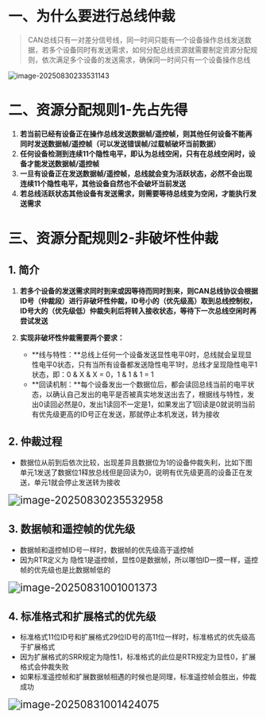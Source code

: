 # 一、为什么要进行总线仲裁

> CAN总线只有一对差分信号线，同一时间只能有一个设备操作总线发送数据，若多个设备同时有发送需求，如何分配总线资源就需要制定资源分配规则，依次满足多个设备的发送需求，确保同一时间只有一个设备操作总线

![image-20250830233531143](./assets/image-20250830233531143.png)



# 二、资源分配规则1-先占先得

1. **若当前已经有设备正在操作总线发送数据帧/遥控帧，则其他任何设备不能再同时发送数据帧/遥控帧（可以发送错误帧/过载帧破坏当前数据）**
2. **任何设备检测到连续11个隐性电平，即认为总线空闲，只有在总线空闲时，设备才能发送数据帧/遥控帧**
3. **一旦有设备正在发送数据帧/遥控帧，总线就会变为活跃状态，必然不会出现连续11个隐性电平，其他设备自然也不会破坏当前发送**
4. **若总线活跃状态其他设备有发送需求，则需要等待总线变为空闲，才能执行发送需求**



# 三、资源分配规则2-非破坏性仲裁

## 1. 简介

1. **若多个设备的发送需求同时到来或因等待而同时到来，则CAN总线协议会根据ID号（仲裁段）进行非破坏性仲裁，ID号小的（优先级高）取到总线控制权，ID号大的（优先级低）仲裁失利后将转入接收状态，等待下一次总线空闲时再尝试发送**

2. **实现非破坏性仲裁需要两个要求：**
   * **线与特性：**总线上任何一个设备发送显性电平0时，总线就会呈现显性电平0状态，只有当所有设备都发送隐性电平1时，总线才呈现隐性电平1状态，即：0 & X & X = 0，1 & 1 & 1 = 1
   * **回读机制：**每个设备发出一个数据位后，都会读回总线当前的电平状态，以确认自己发出的电平是否被真实地发送出去了，根据线与特性，发出0读回必然是0，发出1读回不一定是1，如果发出了1回读是0就说明当前有优先级更高的ID号正在发送，那就停止本机发送，转为接收

## 2. 仲裁过程

* 数据位从前到后依次比较，出现差异且数据位为1的设备仲裁失利，比如下图单元1发送了数据位1释放总线但是回读为0，说明有优先级更高的设备正在发送，单元1就会停止发送转为接收

<img src="./assets/image-20250830235532958.png" alt="image-20250830235532958" style="zoom:150%;" />

## 3. 数据帧和遥控帧的优先级

* 数据帧和遥控帧ID号一样时，数据帧的优先级高于遥控帧
* 因为RTR定义为 隐性1是遥控帧，显性0是数据帧，所以哪怕ID一摸一样，遥控帧的优先级也是比数据帧低的

<img src="./assets/image-20250831001001373.png" alt="image-20250831001001373" style="zoom:150%;" />

## 4. 标准格式和扩展格式的优先级

* 标准格式11位ID号和扩展格式29位ID号的高11位一样时，标准格式的优先级高于扩展格式
* 因为扩展格式的SRR规定为隐性1，标准格式的此位是RTR规定为显性0，扩展格式会仲裁失败
* 如果标准遥控帧和扩展数据帧相遇的时候也是同理，标准遥控帧会胜出，仲裁成功

<img src="./assets/image-20250831001424075.png" alt="image-20250831001424075" style="zoom:150%;" />
